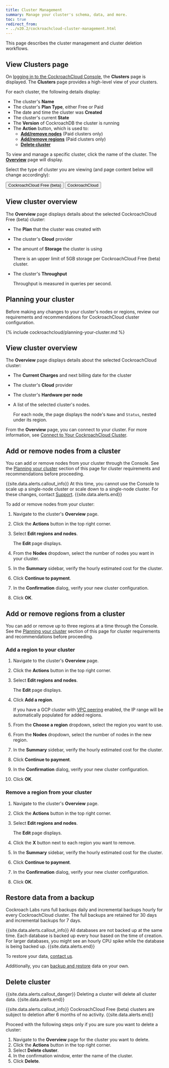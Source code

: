 ```yaml
---
title: Cluster Management
summary: Manage your cluster's schema, data, and more.
toc: true
redirect_from:
- ../v20.2/cockroachcloud-cluster-management.html
---
```


This page describes the cluster management and cluster deletion workflows.

## View Clusters page

On [logging in to the CockroachCloud Console](https://cockroachlabs.cloud/), the **Clusters** page is displayed. The **Clusters** page provides a high-level view of your clusters.

For each cluster, the following details display:

- The cluster's **Name**
- The cluster's **Plan Type**, either Free or Paid
- The date and time the cluster was **Created**
- The cluster's current **State**
- The **Version** of CockroachDB the cluster is running
- The **Action** button, which is used to:
    - [**Add/remove nodes**](?filters=dedicated#add-or-remove-nodes-from-a-cluster) (Paid clusters only)
    - [**Add/remove regions**](?filters=dedicated#add-or-remove-regions-from-a-cluster) (Paid clusters only)
    - [**Delete cluster**](#delete-cluster)

To view and manage a specific cluster, click the name of the cluster. The [**Overview**](#view-cluster-overview) page will display.

Select the type of cluster you are viewing (and page content below will change accordingly):
<div class="filters clearfix">
  <button class="filter-button page-level" data-scope="free">CockroachCloud Free (beta)</button>
  <button class="filter-button page-level" data-scope="dedicated">CockroachCloud</button>
</div>

<section class="filter-content" markdown="1" data-scope="free">

## View cluster overview

The **Overview** page displays details about the selected CockroachCloud Free (beta) cluster:

- The **Plan** that the cluster was created with
- The cluster's **Cloud** provider
- The amount of **Storage** the cluster is using

    There is an upper limit of 5GB storage per CockroachCloud Free (beta) cluster.

- The cluster's **Throughput**

    Throughput is measured in queries per second.
</section>

<section class="filter-content" markdown="1" data-scope="dedicated">

## Planning your cluster

Before making any changes to your cluster's nodes or regions, review our requirements and recommendations for CockroachCloud cluster configuration.

{% include cockroachcloud/planning-your-cluster.md %}

## View cluster overview
    
The **Overview** page displays details about the selected CockroachCloud cluster:

- The **Current Charges** and next billing date for the cluster
- The cluster's **Cloud** provider
- The cluster's **Hardware per node**
- A list of the selected cluster's nodes.

    For each node, the page displays the node's `Name` and `Status`, nested under its region.
    
From the **Overview** page, you can connect to your cluster. For more information, see [Connect to Your CockroachCloud Cluster](connect-to-your-cluster.html).

## Add or remove nodes from a cluster

You can add or remove nodes from your cluster through the Console. See the [Planning your cluster](#planning-your-cluster) section of this page for cluster requirements and recommendations before proceeding.

{{site.data.alerts.callout_info}}
At this time, you cannot use the Console to scale up a single-node cluster or scale down to a single-node cluster. For these changes, contact [Support](https://support.cockroachlabs.com).
{{site.data.alerts.end}}

To add or remove nodes from your cluster:

1. Navigate to the cluster's **Overview** page.
1. Click the **Actions** button in the top right corner.
1. Select **Edit regions and nodes**.

    The **Edit <cluster name>** page displays.

1. From the **Nodes** dropdown, select the number of nodes you want in your cluster.
1. In the **Summary** sidebar, verify the hourly estimated cost for the cluster.
1. Click **Continue to payment**.
1. In the **Confirmation** dialog, verify your new cluster configuration.
1. Click **OK**.

## Add or remove regions from a cluster

You can add or remove up to three regions at a time through the Console. See the [Planning your cluster](#planning-your-cluster) section of this page for cluster requirements and recommendations before proceeding.

### Add a region to your cluster

1. Navigate to the cluster's **Overview** page.
1. Click the **Actions** button in the top right corner.
1. Select **Edit regions and nodes**.

    The **Edit <cluster name>** page displays.

1. Click **Add a region**.

    If you have a GCP cluster with [VPC peering](network-authorization.html) enabled, the IP range will be automatically populated for added regions.
    
1. From the **Choose a region** dropdown, select the region you want to use.
1. From the **Nodes** dropdown, select the number of nodes in the new region.
1. In the **Summary** sidebar, verify the hourly estimated cost for the cluster.
1. Click **Continue to payment**.
1. In the **Confirmation** dialog, verify your new cluster configuration.
1. Click **OK**.

### Remove a region from your cluster

1. Navigate to the cluster's **Overview** page.
1. Click the **Actions** button in the top right corner.
1. Select **Edit regions and nodes**.

    The **Edit <cluster name>** page displays.

1. Click the **X** button next to each region you want to remove.
1. In the **Summary** sidebar, verify the hourly estimated cost for the cluster.
1. Click **Continue to payment**.
1. In the **Confirmation** dialog, verify your new cluster configuration.
1. Click **OK**.

## Restore data from a backup

Cockroach Labs runs full backups daily and incremental backups hourly for every CockroachCloud cluster. The full backups are retained for 30 days and incremental backups for 7 days.

{{site.data.alerts.callout_info}}
All databases are not backed up at the same time. Each database is backed up every hour based on the time of creation. For larger databases, you might see an hourly CPU spike while the database is being backed up.
{{site.data.alerts.end}}

To restore your data, [contact us](https://support.cockroachlabs.com).

Additionally, you can [backup and restore](../{{site.versions["stable"]}}/backup-and-restore.html) data on your own.
</section>

## Delete cluster

{{site.data.alerts.callout_danger}}
Deleting a cluster will delete all cluster data.
{{site.data.alerts.end}}

{{site.data.alerts.callout_info}}
CockroachCloud Free (beta) clusters are subject to deletion after 6 months of no activity.
{{site.data.alerts.end}}

Proceed with the following steps only if you are sure you want to delete a cluster:

1. Navigate to the **Overview** page for the cluster you want to delete.
1. Click the **Actions** button in the top right corner.
1. Select **Delete cluster**.
1. In the confirmation window, enter the name of the cluster.
1. Click **Delete**.
